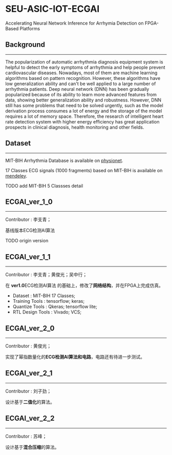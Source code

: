 # SEU-ASIC-IOT-ECGAI
Accelerating Neural Network Inference for Arrhymia Detection on FPGA-Based Platforms


## Background
---
The popularization of automatic arrhythmia diagnosis equipment system is helpful to detect the early symptoms of arrhythmia and help people prevent cardiovascular diseases. Nowadays, most of them are machine learning algorithms based on pattern recognition. However, these algorithms have low generalization ability and can't be well applied to a large number of arrhythmia patients. Deep neural network (DNN) has been gradually popularized because of its ability to learn more advanced features from data, showing better generalization ability and robustness. However, DNN still has some problems that need to be solved urgently, such as the model derivation process consumes a lot of energy and the storage of the model requires a lot of memory space. Therefore, the research of intelligent heart rate detection system with higher energy efficiency has great application prospects in clinical diagnosis, health monitoring and other fields.

## Dataset
---
MIT-BIH Arrhythmia Database is available on [physionet](https://www.physionet.org/content/mitdb/1.0.0/).

17 Classes ECG signals (1000 fragments) based on MIT-BIH is available on [mendeley](https://data.mendeley.com/datasets/7dybx7wyfn/3).

TODO add MIT-BIH 5 Classses detail

## ECGAI_ver_1_0
---
Contributor : 李支青；

基线版本ECG检测AI算法

TODO origin version

## ECGAI_ver_1_1
---
Contributor : 李支青；黄俊光；吴中行；

在 **ver1.0**ECG检测AI算法 的基础上，修改了**网络结构**，并在FPGA上完成仿真。

* Dataset : MIT-BIH 17 Classes;
* Training Tools : tensorflow; keras;
* Quantize Tools : Qkeras; tensorflow lite;
* RTL Design Tools : Vivado; VCS;

## ECGAI_ver_2_0
---
Contributor : 黄俊光；

实现了幂指数量化的**ECG检测AI算法和电路**，电路还有待进一步测试。

## ECGAI_ver_2_1
---
Contributor : 刘子劲；

设计基于**二值化**的算法。

## ECGAI_ver_2_2
---
Contributor : 苏峰；

设计基于**混合压缩**的算法。